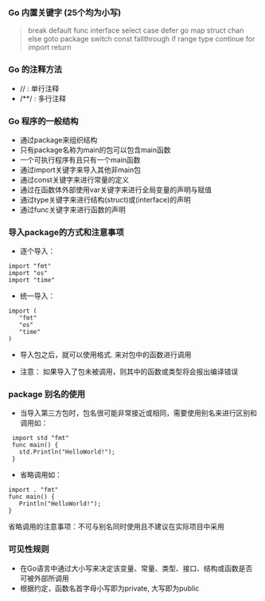 ### Go 内置关键字 (25个均为小写)

> break default func interface select
> case defer go map struct
> chan else goto package switch
> const fallthrough if range type
> continue for import return

### Go 的注释方法

- //   : 单行注释
- /**/ : 多行注释

### Go 程序的一般结构
- 通过package来组织结构
- 只有package名称为main的包可以包含main函数
- 一个可执行程序有且只有一个main函数
- 通过import关键字来导入其他非main包
- 通过const关键字来进行常量的定义
- 通过在函数体外部使用var关键字来进行全局变量的声明与赋值
- 通过type关键字来进行结构(struct)或(interface)的声明
- 通过func关键字来进行函数的声明

### 导入package的方式和注意事项
- 逐个导入：
 ```
 import "fmt"
 import "os"
 import "time"
 ```

- 统一导入：
 ```
 import (
    "fmt"
    "os"
    "time"
 )
 ```

- 导入包之后，就可以使用格式<PageageName>.<FuncName> 来对包中的函数进行调用

- 注意： 如果导入了包未被调用，则其中的函数或类型将会报出编译错误

### package 别名的使用

- 当导入第三方包时，包名很可能非常接近或相同，需要使用别名来进行区别和调用如：
 ```
  import std "fmt"
  func main() {
    std.Println("HelloWorld!");
  }

 ```

- 省略调用如：
 ```
 import . "fmt"
 func main() {
    Println("HelloWorld!");
 }
 ```
 省略调用的注意事项：不可与别名同时使用且不建议在实际项目中采用

### 可见性规则

- 在Go语言中通过大小写来决定该变量、常量、类型、接口、结构或函数是否可被外部所调用
- 根据约定，函数名首字母小写即为private, 大写即为public